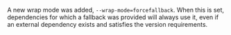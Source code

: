 A new wrap mode was added, `--wrap-mode=forcefallback`. When this is set,
dependencies for which a fallback was provided will always use it, even
if an external dependency exists and satisfies the version requirements.
